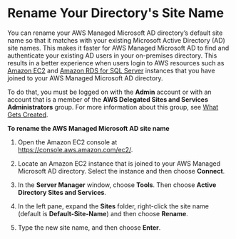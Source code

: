# Rename Your Directory's Site Name<a name="ms_ad_rename_site"></a>

You can rename your AWS Managed Microsoft AD directory’s default site name so that it matches with your existing Microsoft Active Directory \(AD\) site names\. This makes it faster for AWS Managed Microsoft AD to find and authenticate your existing AD users in your on\-premises directory\. This results in a better experience when users login to AWS resources such as [Amazon EC2](https://aws.amazon.com/ec2/) and [Amazon RDS for SQL Server](https://aws.amazon.com/rds/sqlserver/) instances that you have joined to your AWS Managed Microsoft AD directory\.

To do that, you must be logged on with the **Admin** account or with an account that is a member of the **AWS Delegated Sites and Services Administrators** group\. For more information about this group, see [What Gets Created](ms_ad_getting_started_what_gets_created.md)\.

**To rename the AWS Managed Microsoft AD site name**

1. Open the Amazon EC2 console at [https://console\.aws\.amazon\.com/ec2/](https://console.aws.amazon.com/ec2/)\.

1. Locate an Amazon EC2 instance that is joined to your AWS Managed Microsoft AD directory\. Select the instance and then choose **Connect**\.

1. In the **Server Manager** window, choose **Tools**\. Then choose **Active Directory Sites and Services**\. 

1. In the left pane, expand the **Sites** folder, right\-click the site name \(default is **Default\-Site\-Name**\) and then choose **Rename**\.

1. Type the new site name, and then choose **Enter**\.